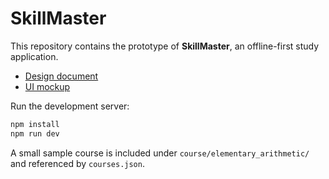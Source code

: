 # SkillMaster

This repository contains the prototype of **SkillMaster**, an offline-first study application.

- [Design document](docs/design_doc.md)
- [UI mockup](docs/mockup.html)

Run the development server:

```bash
npm install
npm run dev
```

A small sample course is included under `course/elementary_arithmetic/` and referenced by `courses.json`.

